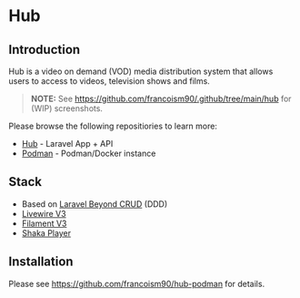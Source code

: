 # Hub

## Introduction

Hub is a video on demand (VOD) media distribution system that allows users to access to videos, television shows and films.

> **NOTE:** See <https://github.com/francoism90/.github/tree/main/hub> for (WIP) screenshots.

Please browse the following repositiories to learn more:

- [Hub](https://github.com/francoism90/hub) - Laravel App + API
- [Podman](https://github.com/francoism90/hub-podman) - Podman/Docker instance

## Stack

- Based on [Laravel Beyond CRUD](https://laravel-beyond-crud.com/) (DDD)
- [Livewire V3](https://livewire.laravel.com/)
- [Filament V3](https://filamentphp.com/)
- [Shaka Player](https://github.com/shaka-project/shaka-player)

## Installation

Please see <https://github.com/francoism90/hub-podman> for details.
